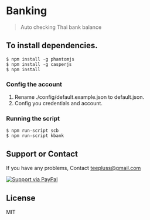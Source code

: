# Banking
>Auto checking Thai bank balance

## To install dependencies.
```
$ npm install -g phantomjs
$ npm install -g casperjs
$ npm install
```

### Config the account
1. Rename ./config/default.example.json to default.json.
2. Config you credentials and account.

### Running the script
```
$ npm run-script scb
$ npm run-script kbank
```

## Support or Contact

If you have any problems, Contact teepluss@gmail.com

[![Support via PayPal](https://rawgithub.com/chris---/Donation-Badges/master/paypal.jpeg)](https://www.paypal.com/cgi-bin/webscr?cmd=_s-xclick&hosted_button_id=9GEC8J7FAG6JA)

## License

MIT